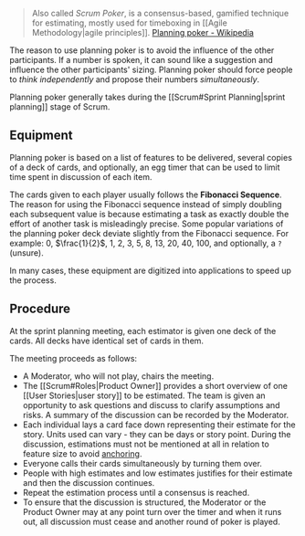 > Also called *Scrum Poker*, is a consensus-based, gamified technique for estimating, mostly used for timeboxing in [[Agile Methodology|agile principles]]. [Planning poker - Wikipedia](https://en.wikipedia.org/wiki/Planning_poker)

The reason to use planning poker is to avoid the influence of the other participants. If a number is spoken, it can sound like a suggestion and influence the other participants' sizing. Planning poker should force people to *think independently* and propose their numbers *simultaneously*. 

Planning poker generally takes during the [[Scrum#Sprint Planning|sprint planning]] stage of Scrum.
## Equipment
Planning poker is based on a list of features to be delivered, several copies of a deck of cards, and optionally, an egg timer that can be used to limit time spent in discussion of each item. 

The cards given to each player usually follows the **Fibonacci Sequence**. The reason for using the Fibonacci sequence instead of simply doubling each subsequent value is because estimating a task as exactly double the effort of another task is misleadingly precise. Some popular variations of the planning poker deck deviate slightly from the Fibonacci sequence. For example: 0, $\frac{1}{2}$, 1, 2, 3, 5, 8, 13, 20, 40, 100, and optionally, a `?` (unsure).

In many cases, these equipment are digitized into applications to speed up the process.
## Procedure
At the sprint planning meeting, each estimator is given one deck of the cards. All decks have identical set of cards in them.

The meeting proceeds as follows:
- A Moderator, who will not play, chairs the meeting.
- The [[Scrum#Roles|Product Owner]] provides a short overview of one [[User Stories|user story]] to be estimated. The team is given an opportunity to ask questions and discuss to clarify assumptions and risks. A summary of the discussion can be recorded by the Moderator.
- Each individual lays a card face down representing their estimate for the story. Units used can vary - they can be days or story point. During the discussion, estimations must not be mentioned at all in relation to feature size to avoid [anchoring](https://en.wikipedia.org/wiki/Anchoring_(cognitive_bias)).
- Everyone calls their cards simultaneously by turning them over.
- People with high estimates and low estimates justifies for their estimate and then the discussion continues.
- Repeat the estimation process until a consensus is reached.
- To ensure that the discussion is structured, the Moderator or the Product Owner may at any point turn over the timer and when it runs out, all discussion must cease and another round of poker is played.


